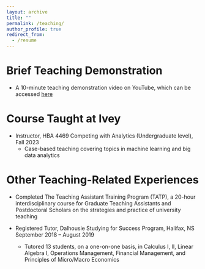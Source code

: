 ```yaml
---
layout: archive
title: ""
permalink: /teaching/
author_profile: true
redirect_from:
  - /resume
---
```


Brief Teaching Demonstration
======
* A 10-minute teaching demonstration video on YouTube, which can be accessed [here](https://www.youtube.com/watch?v=R3r63OEPzGA)




Course Taught at Ivey
======
* Instructor, HBA 4469 Competing with Analytics (Undergraduate level),  Fall 2023 
  - Case-based teaching covering topics in machine learning and big data analytics


Other Teaching-Related Experiences
======
* Completed The Teaching Assistant Training Program (TATP), a 20-hour interdisciplinary
course for Graduate Teaching Assistants and Postdoctoral Scholars on the strategies and practice of university teaching

* Registered Tutor, Dalhousie Studying for Success Program, Halifax, NS September 2018 – August 2019
  - Tutored 13 students, on a one-on-one basis, in Calculus I, II, Linear Algebra I, Operations Management, Financial Management, and Principles of Micro/Macro Economics

  
